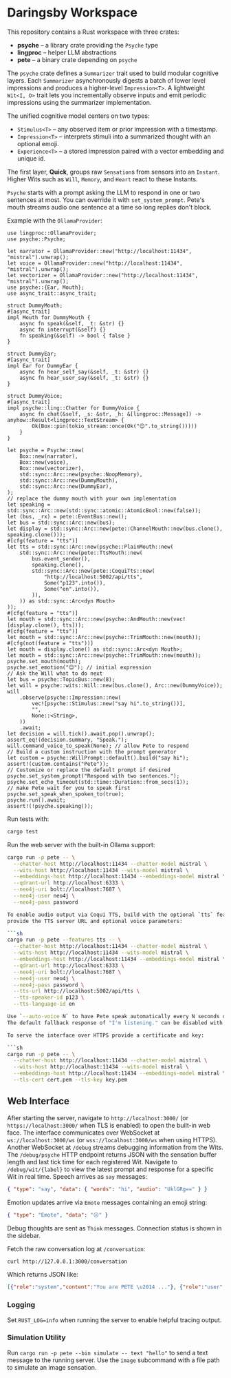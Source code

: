 # Daringsby Workspace

This repository contains a Rust workspace with three crates:

- **psyche** – a library crate providing the `Psyche` type
- **lingproc** – helper LLM abstractions
- **pete** – a binary crate depending on `psyche`

The `psyche` crate defines a `Summarizer` trait used to build modular
cognitive layers. Each `Summarizer` asynchronously digests a batch of lower
level impressions and produces a higher-level `Impression<T>`. A lightweight
`Wit<I, O>` trait lets you incrementally observe inputs and emit periodic
impressions using the summarizer implementation.

The unified cognitive model centers on two types:

* `Stimulus<T>` – any observed item or prior impression with a timestamp.
* `Impression<T>` – interprets stimuli into a summarized thought with an optional emoji.
* `Experience<T>` – a stored impression paired with a vector embedding and unique id.

The first layer, **Quick**, groups raw `Sensation`s from sensors into an `Instant`. Higher Wits such as `Will`, `Memory`, and `Heart` react to these Instants.

`Psyche` starts with a prompt asking the LLM to respond in one or two sentences at most. You can override it with `set_system_prompt`.
Pete's mouth streams audio one sentence at a time so long replies don't block.

Example with the `OllamaProvider`:

```rust,no_run
use lingproc::OllamaProvider;
use psyche::Psyche;

let narrator = OllamaProvider::new("http://localhost:11434", "mistral").unwrap();
let voice = OllamaProvider::new("http://localhost:11434", "mistral").unwrap();
let vectorizer = OllamaProvider::new("http://localhost:11434", "mistral").unwrap();
use psyche::{Ear, Mouth};
use async_trait::async_trait;

struct DummyMouth;
#[async_trait]
impl Mouth for DummyMouth {
    async fn speak(&self, _t: &str) {}
    async fn interrupt(&self) {}
    fn speaking(&self) -> bool { false }
}

struct DummyEar;
#[async_trait]
impl Ear for DummyEar {
    async fn hear_self_say(&self, _t: &str) {}
    async fn hear_user_say(&self, _t: &str) {}
}

struct DummyVoice;
#[async_trait]
impl psyche::ling::Chatter for DummyVoice {
    async fn chat(&self, _s: &str, _h: &[lingproc::Message]) -> anyhow::Result<lingproc::TextStream> {
        Ok(Box::pin(tokio_stream::once(Ok("😊".to_string()))))
    }
}

let psyche = Psyche::new(
    Box::new(narrator),
    Box::new(voice),
    Box::new(vectorizer),
    std::sync::Arc::new(psyche::NoopMemory),
    std::sync::Arc::new(DummyMouth),
    std::sync::Arc::new(DummyEar),
);
// replace the dummy mouth with your own implementation
let speaking = std::sync::Arc::new(std::sync::atomic::AtomicBool::new(false));
let (bus, _rx) = pete::EventBus::new();
let bus = std::sync::Arc::new(bus);
let display = std::sync::Arc::new(pete::ChannelMouth::new(bus.clone(), speaking.clone()));
#[cfg(feature = "tts")]
let tts = std::sync::Arc::new(psyche::PlainMouth::new(
    std::sync::Arc::new(pete::TtsMouth::new(
        bus.event_sender(),
        speaking.clone(),
        std::sync::Arc::new(pete::CoquiTts::new(
            "http://localhost:5002/api/tts",
            Some("p123".into()),
            Some("en".into()),
        )),
    )) as std::sync::Arc<dyn Mouth>
));
#[cfg(feature = "tts")]
let mouth = std::sync::Arc::new(psyche::AndMouth::new(vec![display.clone(), tts]));
#[cfg(feature = "tts")]
let mouth = std::sync::Arc::new(psyche::TrimMouth::new(mouth));
#[cfg(not(feature = "tts"))]
let mouth = display.clone() as std::sync::Arc<dyn Mouth>;
let mouth = std::sync::Arc::new(psyche::TrimMouth::new(mouth));
psyche.set_mouth(mouth);
psyche.set_emotion("😊"); // initial expression
// Ask the Will what to do next
let bus = psyche::TopicBus::new(8);
let will = psyche::wits::Will::new(bus.clone(), Arc::new(DummyVoice));
will
    .observe(psyche::Impression::new(
        vec![psyche::Stimulus::new("say hi".to_string())],
        "",
        None::<String>,
    ))
    .await;
let decision = will.tick().await.pop().unwrap();
assert_eq!(decision.summary, "Speak.");
will.command_voice_to_speak(None); // allow Pete to respond
// Build a custom instruction with the prompt generator
let custom = psyche::WillPrompt::default().build("say hi");
assert!(custom.contains("Pete"));
// Customize or replace the default prompt if desired
psyche.set_system_prompt("Respond with two sentences.");
psyche.set_echo_timeout(std::time::Duration::from_secs(1));
// make Pete wait for you to speak first
psyche.set_speak_when_spoken_to(true);
psyche.run().await;
assert!(!psyche.speaking());
```


Run tests with:

```sh
cargo test
```

Run the web server with the built-in Ollama support:

```sh
cargo run -p pete -- \
  --chatter-host http://localhost:11434 --chatter-model mistral \
  --wits-host http://localhost:11434 --wits-model mistral \
  --embeddings-host http://localhost:11434 --embeddings-model mistral \
  --qdrant-url http://localhost:6333 \
  --neo4j-uri bolt://localhost:7687 \
  --neo4j-user neo4j \
  --neo4j-pass password

To enable audio output via Coqui TTS, build with the optional `tts` feature and
provide the TTS server URL and optional voice parameters:

```sh
cargo run -p pete --features tts -- \
  --chatter-host http://localhost:11434 --chatter-model mistral \
  --wits-host http://localhost:11434 --wits-model mistral \
  --embeddings-host http://localhost:11434 --embeddings-model mistral \
  --qdrant-url http://localhost:6333 \
  --neo4j-uri bolt://localhost:7687 \
  --neo4j-user neo4j \
  --neo4j-pass password \
  --tts-url http://localhost:5002/api/tts \
  --tts-speaker-id p123 \
  --tts-language-id en

Use `--auto-voice N` to have Pete speak automatically every N seconds during development.
The default fallback response of "I'm listening." can be disabled with `--no-fallback-turn`.

To serve the interface over HTTPS provide a certificate and key:

```sh
cargo run -p pete -- \
  --chatter-host http://localhost:11434 --chatter-model mistral \
  --wits-host http://localhost:11434 --wits-model mistral \
  --embeddings-host http://localhost:11434 --embeddings-model mistral \
  --tls-cert cert.pem --tls-key key.pem
```
## Web Interface

After starting the server, navigate to `http://localhost:3000/` (or `https://localhost:3000/` when TLS is enabled) to open the built-in web face.
The interface communicates over WebSocket at `ws://localhost:3000/ws` (or `wss://localhost:3000/ws` when using HTTPS).
Another WebSocket at `/debug` streams debugging information from the Wits.
The `/debug/psyche` HTTP endpoint returns JSON with the sensation buffer length
and last tick time for each registered Wit.
Navigate to `/debug/wit/{label}` to view the latest prompt and response for a
specific Wit in real time.
Speech arrives as `say` messages:
```json
{ "type": "say", "data": { "words": "hi", "audio": "UklGRg==" } }
```
Emotion updates arrive via `Emote` messages containing an emoji string:
```json
{ "type": "Emote", "data": "😐" }
```
Debug thoughts are sent as `Think` messages. Connection status is shown in the sidebar.

Fetch the raw conversation log at `/conversation`:

```sh
curl http://127.0.0.1:3000/conversation
```

Which returns JSON like:

```json
[{"role":"system","content":"You are PETE \u2014 ..."}, {"role":"user","content":"Hi"}]
```

### Logging

Set `RUST_LOG=info` when running the server to enable helpful tracing output.

### Simulation Utility

Run `cargo run -p pete --bin simulate -- text "hello"` to send a text message to
the running server. Use the `image` subcommand with a file path to simulate an
image sensation.
